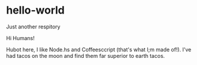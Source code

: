 # hello-world
Just another respitory

Hi Humans!


Hubot here, I like Node.hs and Coffeesccript (that's what I;m made of!).
I've had tacos on the moon and find them far superior to earth tacos.
